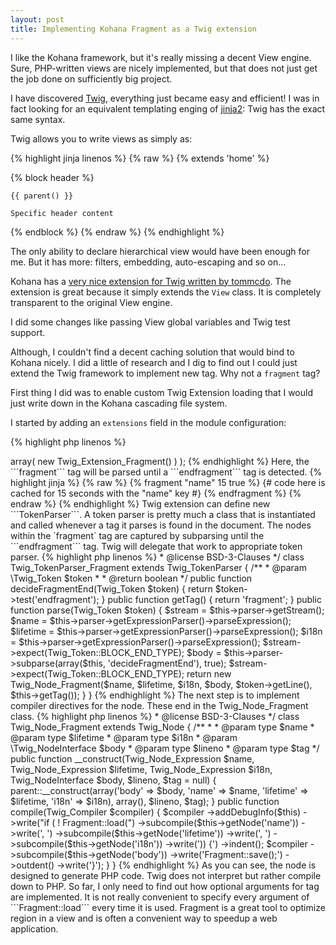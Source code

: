 ```yaml
---
layout: post
title: Implementing Kohana Fragment as a Twig extension
---
```


I like the Kohana framework, but it's really missing a decent View engine. 
Sure, PHP-written views are nicely implemented, but that does not just get the 
job done on sufficiently big project.

I have discovered [Twig](twig.sensiolab.org), everything just became easy and 
efficient! I was in fact looking for an equivalent templating enging of 
[jinja2](jinja2.pocoo.org): Twig has the exact same syntax.

Twig allows you to write views as simply as:

{% highlight jinja linenos %}
{% raw %}
{% extends 'home' %}

{% block header %}

    {{ parent() }}

    Specific header content

{% endblock %}
{% endraw %}
{% endhighlight %}

The only ability to declare hierarchical view would have been enough for me. But
it has more: filters, embedding, auto-escaping and so on...

Kohana has a [very nice extension for Twig written by tommcdo](https://github.com/tommcdo/kohana-twig). 
The extension is great because it simply extends the ```View``` class. It is 
completely transparent to the original View engine.

I did some changes like passing View global variables and Twig test support.

Although, I couldn't find a decent caching solution that would bind to Kohana 
nicely. I did a little of research and I dig to find out I could just extend the 
Twig framework to implement new tag. Why not a ```fragment``` tag?

First thing I did was to enable custom Twig Extension loading that I would just 
write down in the Kohana cascading file system.

I started by adding an ```extensions``` field in the module configuration:

{% highlight php linenos %}
<?php

return array(
    /**
     * Twig Extensions
     */
    'extensions' => array(
        new Twig_Extension_Fragment()
    )
);
{% endhighlight %}

Here, the ```fragment``` tag will be parsed until a ```endfragment``` tag is 
detected.

{% highlight jinja %}
{% raw %}
{% fragment "name" 15 true %}

    {# code here is cached for 15 seconds with the "name" key #}

{% endfragment %}
{% endraw %}
{% endhighlight %}

Twig extension can define new ```TokenParser```. A token parser is pretty much 
a class that is instantiated and called whenever a tag it parses is found in the 
document.

The nodes within the `fragment` tag are captured by subparsing until the ```endfragment``` 
tag. Twig will delegate that work to appropriate token parser.

{% highlight php linenos %}
<?php

defined('SYSPATH') or die('No direct script access.');

/**
 * Parser for fragment/endfragment blocks.
 *
 * @package Twig
 * @author  Guillaume Poirier-Morency <guillaumepoiriermorency@gmail.com>
 * @license BSD-3-Clauses
 */
class Twig_TokenParser_Fragment extends Twig_TokenParser {

    /**
     * @param \Twig_Token $token
     *
     * @return boolean
     */
    public function decideFragmentEnd(Twig_Token $token) {

        return $token->test('endfragment');
    }

    public function getTag() {

        return 'fragment';
    }

    public function parse(Twig_Token $token) {

        $stream = $this->parser->getStream();

        $name = $this->parser->getExpressionParser()->parseExpression();
        $lifetime = $this->parser->getExpressionParser()->parseExpression();
        $i18n = $this->parser->getExpressionParser()->parseExpression();

        $stream->expect(Twig_Token::BLOCK_END_TYPE);
        $body = $this->parser->subparse(array($this, 'decideFragmentEnd'), true);
        $stream->expect(Twig_Token::BLOCK_END_TYPE);

        return new Twig_Node_Fragment($name, $lifetime, $i18n, $body, $token->getLine(), $this->getTag());
    }

}
{% endhighlight %}

The next step is to implement compiler directives for the node. These end in the Twig_Node_Fragment class.

{% highlight php linenos %}
<?php

defined('SYSPATH') or die('No direct script access.');

/**
 * Cache twig node.
 *
 * @package Twig
 * @author  Guillaume Poirier-Morency <guillaumepoiriermorency@gmail.com>
 * @license BSD-3-Clauses
 */
class Twig_Node_Fragment extends Twig_Node {

    /**
     * 
     * @param type $name
     * @param type $lifetime
     * @param type $i18n
     * @param \Twig_NodeInterface $body
     * @param type $lineno
     * @param type $tag
     */
    public function __construct(Twig_Node_Expression $name, Twig_Node_Expression $lifetime, Twig_Node_Expression $i18n, Twig_NodeInterface $body, $lineno, $tag = null) {

        parent::__construct(array('body' => $body, 'name' => $name, 'lifetime' => $lifetime, 'i18n' => $i18n), array(), $lineno, $tag);
    }

    public function compile(Twig_Compiler $compiler) {

        $compiler
                ->addDebugInfo($this)
                ->write("if ( ! Fragment::load(")
                ->subcompile($this->getNode('name'))
                ->write(', ')
                ->subcompile($this->getNode('lifetime'))
                ->write(', ')
                ->subcompile($this->getNode('i18n'))
                ->write(')) {')
                ->indent();

        $compiler
                ->subcompile($this->getNode('body'))
                ->write('Fragment::save();')
                ->outdent()
                ->write('}');
    }

}
{% endhighlight %}

As you can see, the node is designed to generate PHP code. Twig does not 
interpret but rather compile down to PHP.

So far, I only need to find out how optional arguments for tag are implemented. 
It is not really convenient to specify every argument of ```Fragment::load``` 
every time it is used.

Fragment is a great tool to optimize region in a view and is often a convenient 
way to speedup a web application. 
